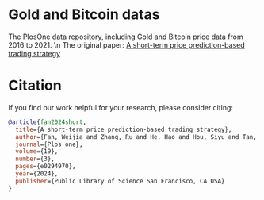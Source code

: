 
# Gold and Bitcoin datas
The PlosOne data repository, including Gold and Bitcoin price data from 2016 to 2021. \n 
The original paper: [A short-term price prediction-based trading strategy](https://journals.plos.org/plosone/article?id=10.1371/journal.pone.0294970)

# Citation
If you find our work helpful for your research, please consider citing:
```bibtex
@article{fan2024short,
  title={A short-term price prediction-based trading strategy},
  author={Fan, Weijia and Zhang, Ru and He, Hao and Hou, Siyu and Tan, Yongbo},
  journal={Plos one},
  volume={19},
  number={3},
  pages={e0294970},
  year={2024},
  publisher={Public Library of Science San Francisco, CA USA}
}
```
